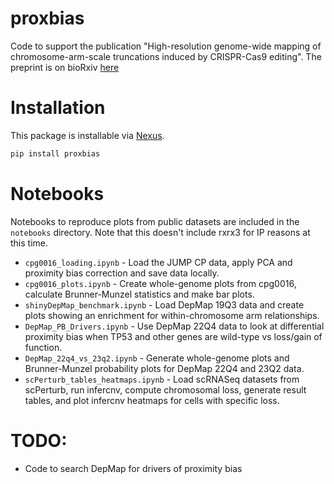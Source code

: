 # proxbias

Code to support the publication "High-resolution genome-wide mapping of chromosome-arm-scale truncations induced by 
CRISPR-Cas9 editing". The preprint is on bioRxiv [here](https://www.biorxiv.org/content/10.1101/2023.04.15.537038v1.article-metrics)

# Installation

This package is installable via [Nexus](nexus.rxrx.io). 

```bash
pip install proxbias
```

# Notebooks

Notebooks to reproduce plots from public datasets are included in the `notebooks` directory. Note that this doesn't include rxrx3 for IP reasons at this time. 

- `cpg0016_loading.ipynb` - Load the JUMP CP data, apply PCA and proximity bias correction and save data locally.
- `cpg0016_plots.ipynb` - Create whole-genome plots from cpg0016, calculate Brunner-Munzel statistics and make bar plots.
- `shinyDepMap_benchmark.ipynb` - Load DepMap 19Q3 data and create plots showing an enrichment for within-chromosome arm relationships.
- `DepMap_PB_Drivers.ipynb` - Use DepMap 22Q4 data to look at differential proximity bias when TP53 and other genes are wild-type vs loss/gain of function.
- `DepMap_22q4_vs_23q2.ipynb` - Generate whole-genome plots and Brunner-Munzel probability plots for DepMap 22Q4 and 23Q2 data.
- `scPerturb_tables_heatmaps.ipynb` - Load scRNASeq datasets from scPerturb, run infercnv, compute chromosomal loss, generate result tables, and plot infercnv heatmaps for cells with specific loss.

# TODO:
- Code to search DepMap for drivers of proximity bias
